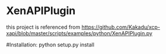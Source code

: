 XenAPIPlugin
============
 this project is referenced from https://github.com/Kakadu/xcp-xapi/blob/master/scripts/examples/python/XenAPIPlugin.py
 
 
 
 
#Installation:
python setup.py install
